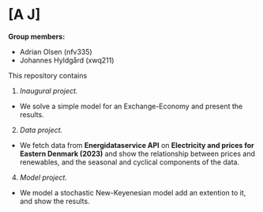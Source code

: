 # \[A J\]

**Group members:**
- Adrian Olsen (nfv335)
- Johannes Hyldgård (xwq211)

This repository contains  
1. *Inaugural project.*
- We solve a simple model for an Exchange-Economy and present the results.

2. *Data project.*
- We fetch data from **Energidataservice API** on **Electricity and prices for Eastern Denmark (2023)** and show the relationship between prices and renewables, and the seasonal and cyclical components of the data.
   
4. *Model project.*
- We model a stochastic New-Keyenesian model add an extention to it, and show the results.
